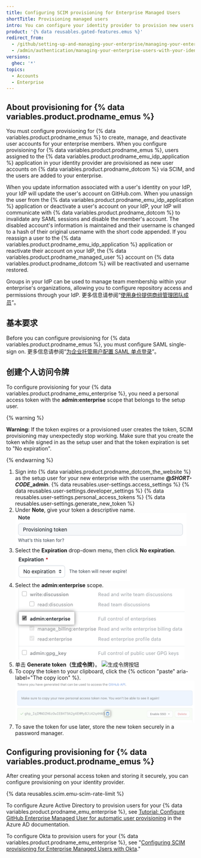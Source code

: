 ```yaml
---
title: Configuring SCIM provisioning for Enterprise Managed Users
shortTitle: Provisioning managed users
intro: You can configure your identity provider to provision new users and manage their membership in your enterprise and teams.
product: '{% data reusables.gated-features.emus %}'
redirect_from:
  - /github/setting-up-and-managing-your-enterprise/managing-your-enterprise-users-with-your-identity-provider/configuring-scim-provisioning-for-enterprise-managed-users
  - /admin/authentication/managing-your-enterprise-users-with-your-identity-provider/configuring-scim-provisioning-for-enterprise-managed-users
versions:
  ghec: '*'
topics:
  - Accounts
  - Enterprise
---
```


## About provisioning for {% data variables.product.prodname_emus %}

You must configure provisioning for {% data variables.product.prodname_emus %} to create, manage, and deactivate user accounts for your enterprise members. When you configure provisioning for {% data variables.product.prodname_emus %}, users assigned to the {% data variables.product.prodname_emu_idp_application %} application in your identity provider are provisioned as new user accounts on {% data variables.product.prodname_dotcom %} via SCIM, and the users are added to your enterprise.

When you update information associated with a user's identity on your IdP, your IdP will update the user's account on GitHub.com. When you unassign the user from the {% data variables.product.prodname_emu_idp_application %} application or deactivate a user's account on your IdP, your IdP will communicate with {% data variables.product.prodname_dotcom %} to invalidate any SAML sessions and disable the member's account. The disabled account's information is maintained and their username is changed to a hash of their original username with the short code appended. If you reassign a user to the {% data variables.product.prodname_emu_idp_application %} application or reactivate their account on your IdP, the {% data variables.product.prodname_managed_user %} account on {% data variables.product.prodname_dotcom %} will be reactivated and username restored.

Groups in your IdP can be used to manage team membership within your enterprise's organizations, allowing you to configure repository access and permissions through your IdP. 更多信息请参阅“[使用身份提供商组管理团队成员](/github/setting-up-and-managing-your-enterprise/managing-your-enterprise-users-with-your-identity-provider/managing-team-memberships-with-identity-provider-groups)”。

## 基本要求

Before you can configure provisioning for {% data variables.product.prodname_emus %}, you must configure SAML single-sign on. 更多信息请参阅“[为企业托管用户配置 SAML 单点登录](/github/setting-up-and-managing-your-enterprise/managing-your-enterprise-users-with-your-identity-provider/configuring-saml-single-sign-on-for-enterprise-managed-users)”。

## 创建个人访问令牌

To configure provisioning for your {% data variables.product.prodname_emu_enterprise %}, you need a personal access token with the **admin:enterprise** scope that belongs to the setup user.

{% warning %}

**Warning:** If the token expires or a provisioned user creates the token, SCIM provisioning may unexpectedly stop working. Make sure that you create the token while signed in as the setup user and that the token expiration is set to "No expiration".

{% endwarning %}

1. Sign into {% data variables.product.prodname_dotcom_the_website %} as the setup user for your new enterprise with the username **@<em>SHORT-CODE</em>_admin**.
{% data reusables.user-settings.access_settings %}
{% data reusables.user-settings.developer_settings %}
{% data reusables.user-settings.personal_access_tokens %}
{% data reusables.user-settings.generate_new_token %}
1. Under **Note**, give your token a descriptive name. ![Screenshot showing the token's name](/assets/images/help/enterprises/emu-pat-name.png)
1. Select the **Expiration** drop-down menu, then click **No expiration**. ![Screenshot showing token expiration set to no expiration](/assets/images/help/enterprises/emu-pat-no-expiration.png)
1. Select the **admin:enterprise** scope. ![Screenshot showing the admin:enterprise scope](/assets/images/help/enterprises/enterprise-pat-scope.png)
1. 单击 **Generate token（生成令牌）**。 ![生成令牌按钮](/assets/images/help/settings/generate_token.png)
1. To copy the token to your clipboard, click the {% octicon "paste" aria-label="The copy icon" %}. ![新建的令牌](/assets/images/help/settings/personal_access_tokens.png)
2. To save the token for use later, store the new token securely in a password manager.

## Configuring provisioning for {% data variables.product.prodname_emus %}

After creating your personal access token and storing it securely, you can configure provisioning on your identity provider.

{% data reusables.scim.emu-scim-rate-limit %}

To configure Azure Active Directory to provision users for your {% data variables.product.prodname_emu_enterprise %}, see [Tutorial: Configure GitHub Enterprise Managed User for automatic user provisioning](https://docs.microsoft.com/en-us/azure/active-directory/saas-apps/github-enterprise-managed-user-provisioning-tutorial) in the Azure AD documentation.

To configure Okta to provision users for your {% data variables.product.prodname_emu_enterprise %}, see "[Configuring SCIM provisioning for Enterprise Managed Users with Okta](/github/setting-up-and-managing-your-enterprise/managing-your-enterprise-users-with-your-identity-provider/configuring-scim-provisioning-for-enterprise-managed-users-with-okta)."

